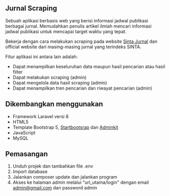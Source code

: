## Jurnal Scraping

Sebuah aplikasi berbasis web yang berisi informasi jadwal publikasi berbagai jurnal. Memudahkan penulis artikel ilmiah mencari informasi jadwal publikasi untuk mencapai target waktu yang tepat.

Bekerja dengan cara melakukan scraping pada website [Sinta Jurnal](http://sinta.kemdikbud.go.id/journals) dan official website dari masing-masing jurnal yang terindeks SINTA.

Fitur aplikasi ini antara lain adalah:
- Dapat menampilkan keseluruhan data maupun hasil pencarian atau hasil filter 
- Dapat melakukan scraping (admin)
- Dapat mengelola data hasil scraping (admin)
- Dapat menampilkan tren pencarian dan riwayat pencarian (admin)

## Dikembangkan menggunakan
- Framework Laravel versi 8
- HTML5
- Template Bootstrap 5, [Startbootsrap](https://startbootstrap.com/) dan [Adminkit](https://demo.adminkit.io/?theme=default)
- JavaScript
- MySQL

## Pemasangan
1. Unduh projek dan tambahkan file .env
2. Import database
3. Jalankan composer update dan jalankan program
5. Akses ke halaman admin melalui "url_utama/login" dengan email admin@gmail.com dan password admin

